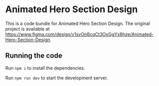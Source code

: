 
  # Animated Hero Section Design

  This is a code bundle for Animated Hero Section Design. The original project is available at https://www.figma.com/design/v1svOn6cqCt3OxGgYx8hze/Animated-Hero-Section-Design.

  ## Running the code

  Run `npm i` to install the dependencies.

  Run `npm run dev` to start the development server.
  